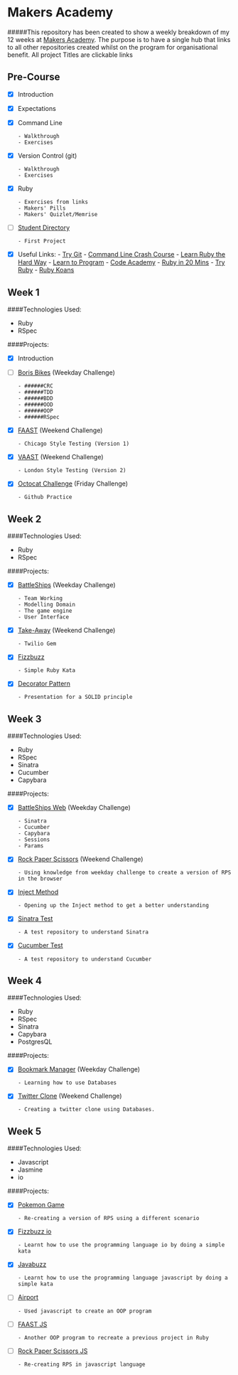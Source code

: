 Makers Academy
===================

#####This repository has been created to show a weekly breakdown of my 12 weeks at [Makers Academy](https://www.makersacademy.com). The purpose is to have a single hub that links to all other repositories created whilst on the program for organisational benefit. All project Titles are clickable links

Pre-Course
-----------

  - [x] Introduction
  - [x] Expectations
  - [x] Command Line

        - Walkthrough
        - Exercises
  - [x] Version Control (git)

        - Walkthrough
        - Exercises
  - [x] Ruby

        - Exercises from links
        - Makers' Pills
        - Makers' Quizlet/Memrise

  - [ ] [Student Directory](https://github.com/Scully87/student-directory)

        - First Project

  - [x] Useful Links:
        - [Try Git](https://try.github.io/levels/1/challenges/1)
        - [Command Line Crash Course](http://cli.learncodethehardway.org/book/)
        - [Learn Ruby the Hard Way](http://learnrubythehardway.org/book/)
        - [Learn to Program](https://pine.fm/LearnToProgram/)
        - [Code Academy](http://www.codecademy.com/tracks/ruby)
        - [Ruby in 20 Mins](https://www.ruby-lang.org/en/documentation/quickstart/)
        - [Try Ruby](http://tryruby.org/levels/1/challenges/0)
        - [Ruby Koans](http://rubykoans.com)

Week 1
---------

####Technologies Used:
  - Ruby
  - RSpec

####Projects:

  - [x] Introduction

  - [ ] [Boris Bikes](https://github.com/Scully87/Boris_Bikes) (Weekday Challenge)

        - ######CRC
        - ######TDD
        - ######BDD
        - ######OOD
        - ######OOP
        - ######RSpec

  - [x] [FAAST](https://github.com/Scully87/FAAST) (Weekend Challenge)

        - Chicago Style Testing (Version 1)

  - [x] [VAAST](https://github.com/Scully87/VAAST) (Weekend Challenge)

        - London Style Testing (Version 2)

  - [x] [Octocat Challenge](https://github.com/Scully87/Github-Challenge) (Friday Challenge)

        - Github Practice

Week 2
---------

####Technologies Used:
  - Ruby
  - RSpec

####Projects:

  - [x] [BattleShips](https://github.com/camillavk/BattleShips) (Weekday Challenge)

        - Team Working
        - Modelling Domain
        - The game engine
        - User Interface

  - [x] [Take-Away](https://github.com/Scully87/Take_Away) (Weekend Challenge)

        - Twilio Gem

  - [x] [Fizzbuzz](https://github.com/Scully87/FizzBuzz)

        - Simple Ruby Kata

  - [x] [Decorator Pattern](https://github.com/Scully87/Decorator_Patternn)

        - Presentation for a SOLID principle


Week 3
---------

####Technologies Used:
  - Ruby
  - RSpec
  - Sinatra
  - Cucumber
  - Capybara

####Projects:

  - [x] [BattleShips Web](https://github.com/camillavk/BattleShips) (Weekday Challenge)

        - Sinatra
        - Cucumber
        - Capybara
        - Sessions
        - Params

  - [x] [Rock Paper Scissors](https://github.com/Scully87/Rock_Paper_Scissors) (Weekend Challenge)

        - Using knowledge from weekday challenge to create a version of RPS in the browser

  - [x] [Inject Method](https://github.com/Scully87/Ruby_Inject_Method)

        - Opening up the Inject method to get a better understanding


  - [x] [Sinatra Test](https://github.com/Scully87/Sinatra_fun)

        - A test repository to understand Sinatra

  - [x] [Cucumber Test](https://github.com/Scully87/Cucumber)

        - A test repository to understand Cucumber

Week 4
--------

####Technologies Used:
  - Ruby
  - RSpec
  - Sinatra
  - Capybara
  - PostgresQL

####Projects:

  - [x] [Bookmark Manager](https://github.com/Scully87/Bookmark-Manager/tree/master/Bookmark_Manager) (Weekday Challenge)

        - Learning how to use Databases

  - [x] [Twitter Clone](https://github.com/Scully87/Gritter) (Weekend Challenge)

        - Creating a twitter clone using Databases.

Week 5
---------

####Technologies Used:
  - Javascript
  - Jasmine
  - io

####Projects:

  - [x] [Pokemon Game](https://github.com/Scully87/pokemon-game)

        - Re-creating a version of RPS using a different scenario

  - [x] [Fizzbuzz io](https://github.com/Scully87/fizzbuzz_io)

        - Learnt how to use the programming language io by doing a simple kata

  - [x] [Javabuzz](https://github.com/Scully87/Javabuzz)

        - Learnt how to use the programming language javascript by doing a simple kata

  - [ ] [Airport](https://github.com/Scully87/Airport_JS)

        - Used javascript to create an OOP program

  - [ ] [FAAST JS](https://github.com/Scully87/FAAST_JS)

        - Another OOP program to recreate a previous project in Ruby

  - [ ] [Rock Paper Scissors JS](https://github.com/Scully87/RockPaperScissors_Javascript)

        - Re-creating RPS in javascript language
